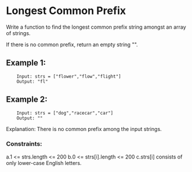 # Longest Common Prefix

Write a function to find the longest common prefix string amongst an array of strings.

If there is no common prefix, return an empty string "".

 

## Example 1:

        Input: strs = ["flower","flow","flight"]
        Output: "fl"

## Example 2:

        Input: strs = ["dog","racecar","car"]
        Output: ""
Explanation: There is no common prefix among the input strings.
 

### Constraints:

a.1 <= strs.length <= 200
b.0 <= strs[i].length <= 200
c.strs[i] consists of only lower-case English letters.